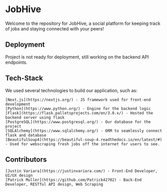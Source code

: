 # JobHive

Welcome to the repository for JobHive, a social platform for keeping track of jobs and staying connected with your peers!

## Deployment

Project is not ready for deployment, still working on the backend API endpoints.

## Tech-Stack

We used several technologies to build our application, such as:

    [Next.js](https://nextjs.org/) - JS framework used for front-end development
    [Python](https://www.python.org/) - Engine for the backend logic
    [Flask](https://flask.palletsprojects.com/en/3.0.x/) - Hosted the backend server using flask
    [PostgreSQL](https://www.postgresql.org/) - Our database for the project
    [SQLAlchemy](https://www.sqlalchemy.org/) - ORM to seamlessly connect flask and database
    [BeautifulSoup4](https://beautiful-soup-4.readthedocs.io/en/latest/#) - Used for webscraping fresh jobs off the internet for users to see.

## Contributors

    [Justin Variara](https://justinvariara.com/) - Front-End Developer, UI/UX design
    [Patrick Muller](https://github.com/Patrick42702) - Back-End Developer, RESTful API design, Web Scraping

